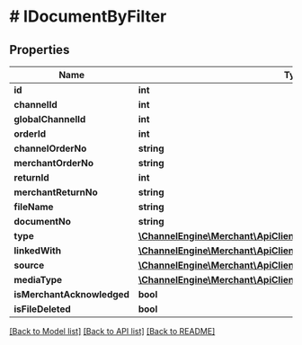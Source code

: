 # # IDocumentByFilter

## Properties

Name | Type | Description | Notes
------------ | ------------- | ------------- | -------------
**id** | **int** |  | [optional]
**channelId** | **int** |  | [optional]
**globalChannelId** | **int** |  | [optional]
**orderId** | **int** |  | [optional]
**channelOrderNo** | **string** |  | [optional]
**merchantOrderNo** | **string** |  | [optional]
**returnId** | **int** |  | [optional]
**merchantReturnNo** | **string** |  | [optional]
**fileName** | **string** |  | [optional]
**documentNo** | **string** |  | [optional]
**type** | [**\ChannelEngine\Merchant\ApiClient\Model\OrderDocumentType**](OrderDocumentType.md) |  | [optional]
**linkedWith** | [**\ChannelEngine\Merchant\ApiClient\Model\OrderDocumentLinkedWith**](OrderDocumentLinkedWith.md) |  | [optional]
**source** | [**\ChannelEngine\Merchant\ApiClient\Model\OrderDocumentSource**](OrderDocumentSource.md) |  | [optional]
**mediaType** | [**\ChannelEngine\Merchant\ApiClient\Model\OrderDocumentMediaType**](OrderDocumentMediaType.md) |  | [optional]
**isMerchantAcknowledged** | **bool** |  | [optional]
**isFileDeleted** | **bool** |  | [optional]

[[Back to Model list]](../../README.md#models) [[Back to API list]](../../README.md#endpoints) [[Back to README]](../../README.md)
